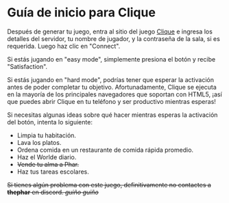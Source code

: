# Guía de inicio para Clique

Después de generar tu juego, entra al sitio del juego [Clique](http://clique.pharware.com/) e ingresa los detalles del
servidor, tu nombre de jugador, y la contraseña de la sala, si es requerida. Luego haz clic en "Connect".

Si estás jugando en "easy mode", simplemente presiona el botón y recibe "Satisfaction".

Si estás jugando en "hard mode", podrías tener que esperar la activación antes de poder completar tu objetivo.
Afortunadamente, Clique se ejecuta en la mayoría de los principales navegadores que soportan con HTML5, ¡así que puedes
abrir Clique en tu teléfono y ser productivo mientras esperas!

Si necesitas algunas ideas sobre qué hacer mientras esperas la activación del botón, intenta lo siguiente:

- Limpia tu habitación.
- Lava los platos.
- Ordena comida en un restaurante de comida rápida promedio.
- Haz el Worlde diario.
- ~~Vende tu alma a Phar.~~
- Haz tus tareas escolares.


~~Si tienes algún problema con este juego, definitivamente no contactes a **thephar** en discord. *guiño* *guiño*~~